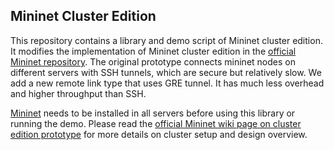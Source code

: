 ## Mininet Cluster Edition
This repository contains a library and demo script of Mininet cluster edition.
It modifies the implementation of Mininet cluster edition in the [official
Mininet repository]. The original prototype connects mininet nodes on different
servers with SSH tunnels, which are secure but relatively slow. We add a new
remote link type that uses GRE tunnel. It has much less overhead and higher
throughput than SSH.

[Mininet] needs to be installed in all servers before using this library or
running the demo. Please read the [official Mininet wiki page on cluster
edition prototype] for more details on cluster setup and design overview.


[Mininet]: <https://github.com/mininet/mininet/>
[official Mininet repository]: <https://github.com/mininet/mininet/>
[official Mininet wiki page on cluster edition prototype]:<https://github.com/mininet/mininet/wiki/Cluster-Edition-Prototype>

